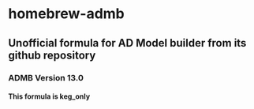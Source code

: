 # homebrew-admb
## Unofficial formula for AD Model builder from its github repository

### ADMB Version 13.0

#### This formula is keg_only




